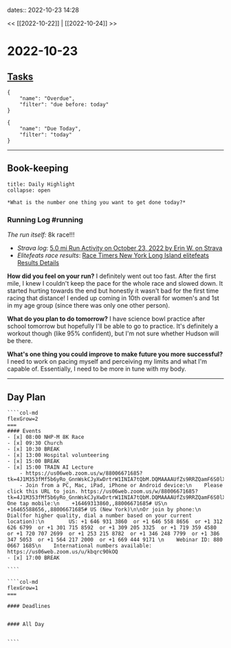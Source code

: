 dates:: 2022-10-23 14:28

<< [[2022-10-22]] | [[2022-10-24]] >>

# 2022-10-23

## [Tasks](https://todoist.com/app/today)
```todoist
{
	"name": "Overdue",
	"filter": "due before: today"
}
```
```todoist
{
	"name": "Due Today",
	"filter": "today"
}
```
---
## Book-keeping

```ad-success
title: Daily Highlight
collapse: open

*What is the number one thing you want to get done today?*
```

### Running Log #running  
*The run itself:* 8k race!!!
- *Strava log*: [5.0 mi Run Activity on October 23, 2022 by Erin W. on Strava](https://www.strava.com/activities/8007176508)
- *Elitefeats race results*: [Race Timers New York Long Island elitefeats Results Details](https://www.elitefeats.com/res-det.asp?ID=22827&BibID=100)

**How did you feel on your run?**
I definitely went out too fast. After the first mile, I knew I couldn't keep the pace for the whole race and slowed down. It started hurting towards the end but honestly it wasn't bad for the first time racing that distance! I ended up coming in 10th overall for women's and 1st in my age group (since there was only one other person). 

**What do you plan to do tomorrow?**
I have science bowl practice after school tomorrow but hopefully I'll be able to go to practice. It's definitely a workout though (like 95% confident), but I'm not sure whether Hudson will be there. 

**What's one thing you could improve to make future you more successful?**
I need to work on pacing myself and perceiving my limits and what I'm capable of. Essentially, I need to be more in tune with my body.

---
## Day Plan

`````col
````col-md
flexGrow=2
===
#### Events
- [x] 08:00 NHP-M 8K Race
- [x] 09:30 Church
- [x] 10:30 BREAK
- [x] 13:00 Hospital volunteering
- [x] 15:00 BREAK
- [x] 15:00 TRAIN AI Lecture
	- https://us06web.zoom.us/w/88006671685?tk=4J1M353fMf5b6yRo_GnnWskCJyXwDrtrW1INIA7tQbM.DQMAAAAUfZs9RRZQamF6S0lXOFRWNmNtaWk3TkhXU0x3AAAAAAAAAAAAAAAAAAAAAAAAAAAAAA
	- Join from a PC, Mac, iPad, iPhone or Android device:\n    Please click this URL to join. https://us06web.zoom.us/w/88006671685?tk=4J1M353fMf5b6yRo_GnnWskCJyXwDrtrW1INIA7tQbM.DQMAAAAUfZs9RRZQamF6S0lXOFRWNmNtaWk3TkhXU0x3AAAAAAAAAAAAAAAAAAAAAAAAAAAAAA\n\nOr One tap mobile:\n    +16469313860,,88006671685# US\n    +16465588656,,88006671685# US (New York)\n\nOr join by phone:\n    Dial(for higher quality, dial a number based on your current location):\n        US: +1 646 931 3860  or +1 646 558 8656  or +1 312 626 6799  or +1 301 715 8592  or +1 309 205 3325  or +1 719 359 4580  or +1 720 707 2699  or +1 253 215 8782  or +1 346 248 7799  or +1 386 347 5053  or +1 564 217 2000  or +1 669 444 9171 \n    Webinar ID: 880 0667 1685\n    International numbers available: https://us06web.zoom.us/u/kbqrc90kOQ
- [x] 17:00 BREAK

````

````col-md
flexGrow=1
===

#### Deadlines


#### All Day


````
`````


